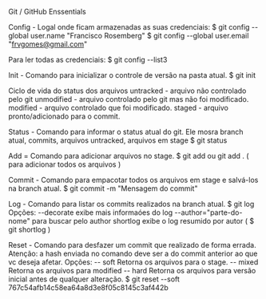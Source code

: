 Git / GitHub Enssentials

Config - Logal onde ficam armazenadas as suas credenciais:
$ git config --global user.name "Francisco Rosemberg"
$ git config --global user.email "frvgomes@gmail.com" 

Para ler todas as credenciais:
$ git config --list3

Init - Comando para inicializar o controle de versão na pasta atual.
$ git init

Ciclo de vida do status dos arquivos
untracked - arquivo não controlado pelo git
unmodified - arquivo controlado pelo git mas não foi modificado.
modified - arquivo controlado que foi modificado.
staged - arquivo pronto/adicionado para o commit.

Status - Comando para informar o status atual do git. Ele mosra branch atual, commits, arquivos 
untracked, arquivos em stage
$ git status
 
Add = Comando para adicionar arquivos no stage. 
$ git add <nome-do-arquivo> ou git add . ( para adicionar todos os arquivos )

Commit - Comando para empacotar todos os arquivos em stage e salvá-los na branch atual.
$ git commit -m "Mensagem do commit"
 
Log - Comando para listar os commits realizados na branch atual.
$ git log 
Opções:
	--decorate exibe mais informaóes do log
	--author="parte-do-nome" para buscar pelo author
	shortlog exibe o log resumido por autor ( $ git shortlog )
	
Reset - Comando para desfazer um commit que realizado de forma errada.
	Atenção: a hash enviada no comando deve ser a do commit anterior ao que vc deseja afetar.
	Opções:
	 -- soft Retorna os arquivos para o stage.
	 -- mixed Retorna os arquivos para modified
	 -- hard Retorna os arquivos para versão inicial antes de qualquer alteração.
$ git reset --soft 767c54afb14c58ea64a8d3e8f05c8145c3af442b
